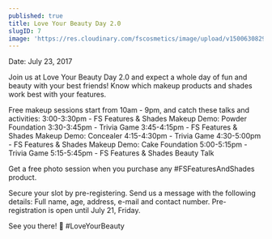 ```yaml
---
published: true
title: Love Your Beauty Day 2.0
slugID: 7
image: 'https://res.cloudinary.com/fscosmetics/image/upload/v1500630829/fs-lybd2.jpg'
---
```

Date: July 23, 2017

Join us at Love Your Beauty Day 2.0 and expect a whole day of fun and beauty with your best friends! Know which makeup products and shades work best with your features.

Free makeup sessions start from 10am - 9pm, and catch these talks and activities:
3:00-3:30pm - FS Features & Shades Makeup Demo: Powder Foundation
3:30-3:45pm - Trivia Game
3:45-4:15pm - FS Features & Shades Makeup Demo: Concealer
4:15-4:30pm - Trivia Game
4:30-5:00pm - FS Features & Shades Makeup Demo: Cake Foundation
5:00-5:15pm - Trivia Game
5:15-5:45pm - FS Features & Shades Beauty Talk

Get a free photo session when you purchase any #FSFeaturesAndShades product.

Secure your slot by pre-registering. Send us a message with the following details: Full name, age, address, e-mail and contact number. Pre-registration is open until July 21, Friday.

See you there! 💋 #LoveYourBeauty
